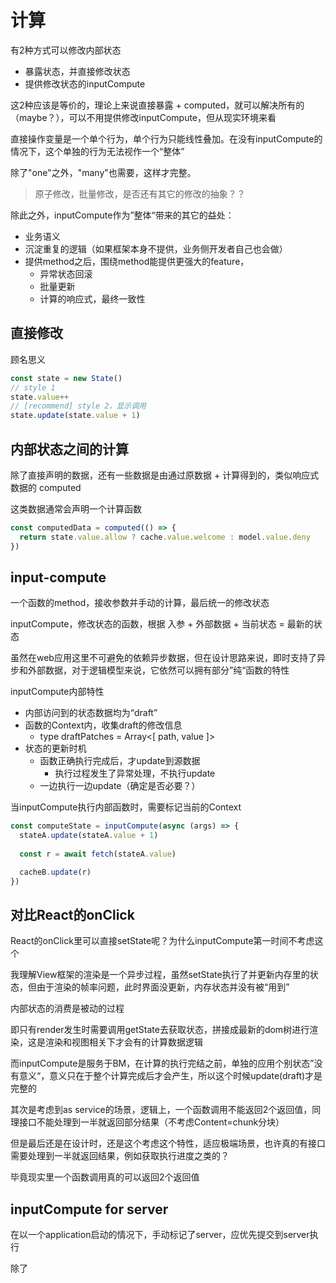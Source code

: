 # 计算

有2种方式可以修改内部状态
- 暴露状态，并直接修改状态
- 提供修改状态的inputCompute

这2种应该是等价的，理论上来说直接暴露 + computed，就可以解决所有的（maybe？），可以不用提供修改inputCompute，但从现实环境来看

直接操作变量是一个单个行为，单个行为只能线性叠加。在没有inputCompute的情况下，这个单独的行为无法视作一个“整体”

除了"one"之外，"many"也需要，这样才完整。

> 原子修改，批量修改，是否还有其它的修改的抽象？？

除此之外，inputCompute作为”整体“带来的其它的益处：
- 业务语义
- 沉淀重复的逻辑（如果框架本身不提供，业务侧开发者自己也会做）
- 提供method之后，围绕method能提供更强大的feature，
  - 异常状态回滚
  - 批量更新
  - 计算的响应式，最终一致性

## 直接修改

顾名思义

```javascript
const state = new State()
// style 1
state.value++
// [recommend] style 2，显示调用
state.update(state.value + 1)

```

## 内部状态之间的计算

除了直接声明的数据，还有一些数据是由通过原数据 + 计算得到的，类似响应式数据的 computed

这类数据通常会声明一个计算函数

```javascript 
const computedData = computed(() => {
  return state.value.allow ? cache.value.welcome : model.value.deny
})
```


## input-compute

一个函数的method，接收参数并手动的计算，最后统一的修改状态

inputCompute，修改状态的函数，根据 入参 + 外部数据 + 当前状态 = 最新的状态

虽然在web应用这里不可避免的依赖异步数据，但在设计思路来说，即时支持了异步和外部数据，对于逻辑模型来说，它依然可以拥有部分”纯“函数的特性

inputCompute内部特性
- 内部访问到的状态数据均为“draft”
- 函数的Context内，收集draft的修改信息
  - type draftPatches = Array<[ path, value ]>
- 状态的更新时机
  - 函数正确执行完成后，才update到源数据
    - 执行过程发生了异常处理，不执行update
  - 一边执行一边update（确定是否必要？）


当inputCompute执行内部函数时，需要标记当前的Context

```javascript
const computeState = inputCompute(async (args) => {
  stateA.update(stateA.value + 1)
  
  const r = await fetch(stateA.value)

  cacheB.update(r)
})
```

## 对比React的onClick

React的onClick里可以直接setState呢？为什么inputCompute第一时间不考虑这个

我理解View框架的渲染是一个异步过程，虽然setState执行了并更新内存里的状态，但由于渲染的帧率问题，此时界面没更新，内存状态并没有被“用到”

内部状态的消费是被动的过程

即只有render发生时需要调用getState去获取状态，拼接成最新的dom树进行渲染，这是渲染和视图相关下才会有的计算数据逻辑

而inputCompute是服务于BM，在计算的执行完结之前，单独的应用个别状态”没有意义“，意义只在于整个计算完成后才会产生，所以这个时候update(draft)才是完整的

其次是考虑到as service的场景，逻辑上，一个函数调用不能返回2个返回值，同理接口不能处理到一半就返回部分结果（不考虑Content=chunk分块）

但是最后还是在设计时，还是这个考虑这个特性，适应极端场景，也许真的有接口需要处理到一半就返回结果，例如获取执行进度之类的？

毕竟现实里一个函数调用真的可以返回2个返回值



## inputCompute for server

在以一个application启动的情况下，手动标记了server，应优先提交到server执行

除了
